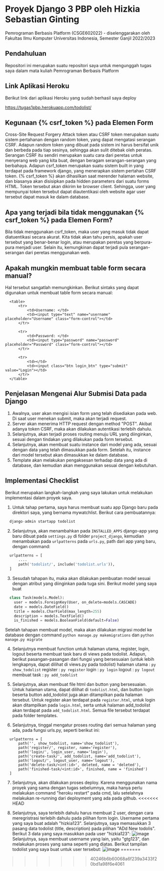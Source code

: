 # Proyek Django  3 PBP oleh Hizkia Sebastian Ginting

Pemrograman Berbasis Platform (CSGE602022) - diselenggarakan oleh Fakultas Ilmu Komputer Universitas Indonesia, Semester Ganjil 2022/2023

## Pendahuluan

Repositori ini merupakan suatu repositori saya untuk mengunggah tugas saya dalam mata kuliah Pemrograman Berbasis Platform

## Link Aplikasi Heroku

Berikut link dari aplikasi Heroku yang sudah berhasil saya deploy

https://tugas1pbp.herokuapp.com/todolist/

## Kegunaan {% csrf_token %} pada Elemen Form
Cross-Site Request Forgery Attack token atau CSRF token merupakan suatu sistem pertahanan dengan random token, yang dapat mengatasi serangan CSRF. Adapun random token yang dibuat pada sistem ini harus bersifat unik dan berbeda pada tiap sesinya, sehingga akan sulit ditebak oleh peratas. Serangan CSRF itu sendiri merupakan suatu cara dari peretas untuk menyerang web yang kita buat, dengan beragam serangan-serangan yang berbahaya. Adapun csrf_token merupakan suatu sistem built in yang terdapat pada framework django, yang menerapkan sistem pertahan CSRF token. {% csrf_token %} akan dihasilkan saat merender halaman website, dan biasanya akan disisipkan pada hidden parameters dari suatu forms HTML. Token tersebut akan dikirim ke browser client. Sehingga, user yang mempunyai token tersebut dapat diautentikasi oleh website agar user tersebut dapat masuk ke dalam database.

## Apa yang terjadi bila tidak menggunakan {% csrf_token %} pada Elemen Form?

Bila tidak menggunakan csrf_token, maka user yang masuk tidak dapat diatuentikasi secara akurat. Kita tidak akan tahu persis, apakah user tersebut yang benar-benar login, atau merupakan peretas yang berpura-pura menjadi user. Selain itu, kemungkinan dapat terjadi pula serangan-serangan dari peretas menggunakan web.

## Apakah mungkin membuat table form secara manual?

Hal tersebut sangatlah memungkinkan. Berikut sintaks yang dapat digunakan untuk membuat table form secara manual:
```
  <table>
      <tr>
          <td>Username: </td>
          <td><input type="text" name="username" placeholder="Username" class="form-control"></td>
      </tr>
              
      <tr>
          <td>Password: </td>
          <td><input type="password" name="password" placeholder="Password" class="form-control"></td>
      </tr>

      <tr>
          <td></td>
          <td><input class="btn login_btn" type="submit" value="Login"></td>
      </tr>
  </table>
```

## Penjelasan Mengenai Alur Submisi Data pada Django

1. Awalnya, user akan mengisi isian form yang telah disediakan pada web. Di saat user menekan submit, maka akan terjadi request.
2. Server akan menerima HTTP request dengan method "POST". Akibat adanya token CSRF, maka akan dilakukan autentikasi terlebih dahulu.
3. Selanjutnya, akan terjadi proses routing menuju URL yang diinginkan, sesuai dengan tindakan yang dilakukan pada form tersebut.
4. Selanjutnya, akan membuat suatu instance dari model yang ada, sesuai dengan data yang telah dimasukkan pada form. Setelah itu, instance dari model tersebut akan dimasukkan ke dalam database.
5. Template akan melakukan pengaksesan terhadap data yang ada di database, dan kemudian akan menggunakan sesuai dengan kebutuhan.

## Implementasi Checklist
Berikut merupakan langkah-langkah yang saya lakukan untuk melakukan implementasi dalam proyek saya.

1. Untuk tahap pertama, saya harus membuat suatu app Django baru pada direktori saya, yang bernama mywatchlist. Berikut cara pembuatannya:
  ```py
    django-admin startapp todolist
  ```
2. Selanjutnya, akan menambahkan pada `INSTALLED_APPS` django-app yang baru dibuat pada `settings.py` di folder
`project_django`, kemudian menambakan pada `urlpatterns` pada `urls.py`, path dari app yang baru, dengan command:
  ```py
    urlpatterns = [
        ....
        path('todolist/', include('todolist.urls')),
    ]
  ```
3. Sesudah tahapan itu, maka akan dilakukan pembuatan model sesuai dengan atribut yang diinginkan pada tuga sini. Berikut model yang saya buat
  ```py
    class Task(models.Model):
      user = models.ForeignKey(User, on_delete=models.CASCADE) 
      date = models.DateField() 
      title = models.CharField(max_length=255)
      description = models.TextField()
      is_finished = models.BooleanField(default=False)
   ```
   Setelah tahapan membuat model, maka akan dilakukan migrasi model ke database dengan command ```python manage.py makemigrations``` dan ```python manage.py migrate```

4. Selanjutnya membuat function untuk halaman utama, register, login, logout beserta membuat task baru di views pada todolist. Adapun, berikut pasangan-pasangan dari fungsi yang bersesuaian (untuk lebih lengkapnya, dapat dilihat di views.py pada todolist)
halaman utama : ```py show_todolist```
register      : ```py register```
login         : ```py login```
logout        : ```py logout```
membuat task  : ```py add_todolist```

5. Selanjutnya, akan membuat file html dan button yang bersesuaian. Untuk halaman utama, dapat dilihat di ```todolist.html```, dan button login beserta button add_todolist juga akan ditampilkan pada halaman tersebut. Untuk register akan terdapat pada ```register.html```, untuk login akan ditampilkan pada ```login.html```, serta untuk halaman add_todolist akan terdapat pada ```add_todolist.html```. Semua file tersebut terdapat pada folder templates.

6. Selanjutnya, tinggal mengatur proses routing dari semua halaman yang ada, pada fungsi urls.py, seperti berikut ini:
```
  urlpatterns = [
      path('', show_todolist, name='show_todolist'),
      path('register/', register, name='register'),
      path('login/', login_user, name='login'),
      path('create-task/', add_todolist, name='add_todolist'),
      path('logout/', logout_user, name='logout'),
      path('delete-task/<int:id>', deleted, name = 'deleted'),
      path('finished-task/<int:id>', finished, name = 'finished')
  ]
```

7. Selanjutnya, akan dilakukan proses deploy. Karena menggunakan nama proyek yang sama dengan tugas sebelumnya, maka hanya perlu melakukan command "heroku restart" pada cmd, lalu setelahnya melakukan re-running dari deployment yang ada pada github.
<<<<<<< HEAD

8. Selanjutnya, saya terlebih dahulu harus membuat 2 user, dengan cara meregristrasi terlebih dahulu pada pilihan form login. Username pertama yang saya buat adalah "hizkia123". Selanjutnya, saya memasukkan 3 pasang data todolist (title, description) pada pilihan "ADd New todolis". Berikut 3 data yang saya masukkan pada user "hizkia123":
![image](https://user-images.githubusercontent.com/92731992/192939817-43d4d95d-6e33-4b1f-adb3-e7d00eecbb68.png)
Selanjutnya, saya membuat username yang lain, yaitu "gtg123", dan melakukan proses yang sama seperti yang diatas. Berikut tampilan todolist yang saya buat untuk user tersebut:
![image](https://user-images.githubusercontent.com/92731992/192939987-1edce8eb-b048-4194-b291-d1bc682c45ba.png)
=======
>>>>>>> 40246b6b60068a6f239a3433f20bd1a98f6e4061

